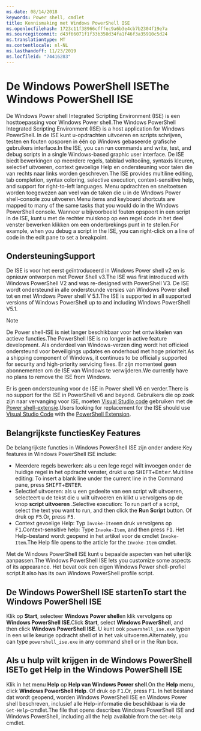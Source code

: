 ```yaml
---
ms.date: 08/14/2018
keywords: Power shell, cmdlet
title: Kennismaking met Windows PowerShell ISE
ms.openlocfilehash: 1723c11f38966cfffec9a6b3e4cb7b2304f19e7a
ms.sourcegitcommit: d43f66071f1f33b350d34fa1f46f3a35910c5d24
ms.translationtype: MT
ms.contentlocale: nl-NL
ms.lasthandoff: 11/23/2019
ms.locfileid: "74416283"
---
```

# <a name="the-windows-powershell-ise"></a><span data-ttu-id="56941-103">De Windows PowerShell ISE</span><span class="sxs-lookup"><span data-stu-id="56941-103">The Windows PowerShell ISE</span></span>

<span data-ttu-id="56941-104">De Windows Power shell Integrated Scripting Environment (ISE) is een hosttoepassing voor Windows Power shell.</span><span class="sxs-lookup"><span data-stu-id="56941-104">The Windows PowerShell Integrated Scripting Environment (ISE) is a host application for Windows PowerShell.</span></span> <span data-ttu-id="56941-105">In de ISE kunt u-opdrachten uitvoeren en scripts schrijven, testen en fouten opsporen in één op Windows gebaseerde grafische gebruikers interface.</span><span class="sxs-lookup"><span data-stu-id="56941-105">In the ISE, you can run commands and write, test, and debug scripts in a single Windows-based graphic user interface.</span></span> <span data-ttu-id="56941-106">De ISE biedt bewerkingen op meerdere regels, tabblad voltooiing, syntaxis kleuren, selectief uitvoeren, context gevoelige Help en ondersteuning voor talen die van rechts naar links worden geschreven.</span><span class="sxs-lookup"><span data-stu-id="56941-106">The ISE provides multiline editing, tab completion, syntax coloring, selective execution, context-sensitive help, and support for right-to-left languages.</span></span> <span data-ttu-id="56941-107">Menu opdrachten en sneltoetsen worden toegewezen aan veel van de taken die u in de Windows Power shell-console zou uitvoeren.</span><span class="sxs-lookup"><span data-stu-id="56941-107">Menu items and keyboard shortcuts are mapped to many of the same tasks that you would do in the Windows PowerShell console.</span></span> <span data-ttu-id="56941-108">Wanneer u bijvoorbeeld fouten opspoort in een script in de ISE, kunt u met de rechter muisknop op een regel code in het deel venster bewerken klikken om een onderbrekings punt in te stellen.</span><span class="sxs-lookup"><span data-stu-id="56941-108">For example, when you debug a script in the ISE, you can right-click on a line of code in the edit pane to set a breakpoint.</span></span>

## <a name="support"></a><span data-ttu-id="56941-109">Ondersteuning</span><span class="sxs-lookup"><span data-stu-id="56941-109">Support</span></span>

<span data-ttu-id="56941-110">De ISE is voor het eerst geïntroduceerd in Windows Power shell v2 en is opnieuw ontworpen met Power Shell v3.</span><span class="sxs-lookup"><span data-stu-id="56941-110">The ISE was first introduced with Windows PowerShell V2 and was re-designed with PowerShell V3.</span></span> <span data-ttu-id="56941-111">De ISE wordt ondersteund in alle ondersteunde versies van Windows Power shell tot en met Windows Power shell V 5.1.</span><span class="sxs-lookup"><span data-stu-id="56941-111">The ISE is supported in all supported versions of Windows PowerShell up to and including Windows PowerShell V5.1.</span></span>

> [!NOTE]
> <span data-ttu-id="56941-112">De Power shell-ISE is niet langer beschikbaar voor het ontwikkelen van actieve functies.</span><span class="sxs-lookup"><span data-stu-id="56941-112">The PowerShell ISE is no longer in active feature development.</span></span> <span data-ttu-id="56941-113">Als onderdeel van Windows-verzen ding wordt het officieel ondersteund voor beveiligings updates en onderhoud met hoge prioriteit.</span><span class="sxs-lookup"><span data-stu-id="56941-113">As a shipping component of Windows, it continues to be officially supported for security and high-priority servicing fixes.</span></span>
> <span data-ttu-id="56941-114">Er zijn momenteel geen abonnementen om de ISE van Windows te verwijderen.</span><span class="sxs-lookup"><span data-stu-id="56941-114">We currently have no plans to remove the ISE from Windows.</span></span>
>
> <span data-ttu-id="56941-115">Er is geen ondersteuning voor de ISE in Power shell V6 en verder.</span><span class="sxs-lookup"><span data-stu-id="56941-115">There is no support for the ISE in PowerShell v6 and beyond.</span></span> <span data-ttu-id="56941-116">Gebruikers die op zoek zijn naar vervanging voor ISE, moeten [Visual Studio code](https://code.visualstudio.com/) gebruiken met de [Power shell-extensie](https://marketplace.visualstudio.com/items?itemName=ms-vscode.PowerShell).</span><span class="sxs-lookup"><span data-stu-id="56941-116">Users looking for replacement for the ISE should use [Visual Studio Code](https://code.visualstudio.com/) with the [PowerShell Extension](https://marketplace.visualstudio.com/items?itemName=ms-vscode.PowerShell).</span></span>

## <a name="key-features"></a><span data-ttu-id="56941-117">Belangrijkste functies</span><span class="sxs-lookup"><span data-stu-id="56941-117">Key Features</span></span>

<span data-ttu-id="56941-118">De belangrijkste functies in Windows PowerShell ISE zijn onder andere:</span><span class="sxs-lookup"><span data-stu-id="56941-118">Key features in Windows PowerShell ISE include:</span></span>

- <span data-ttu-id="56941-119">Meerdere regels bewerken: als u een lege regel wilt invoegen onder de huidige regel in het opdracht venster, drukt u op <kbd>SHIFT</kbd>+<kbd>Enter</kbd>.</span><span class="sxs-lookup"><span data-stu-id="56941-119">Multiline editing: To insert a blank line under the current line in the Command pane, press <kbd>SHIFT</kbd>+<kbd>ENTER</kbd>.</span></span>
- <span data-ttu-id="56941-120">Selectief uitvoeren: als u een gedeelte van een script wilt uitvoeren, selecteert u de tekst die u wilt uitvoeren en klikt u vervolgens op de knop **script uitvoeren** .</span><span class="sxs-lookup"><span data-stu-id="56941-120">Selective execution: To run part of a script, select the text you want to run, and then click the **Run Script** button.</span></span> <span data-ttu-id="56941-121">Of druk op <kbd>F5</kbd>.</span><span class="sxs-lookup"><span data-stu-id="56941-121">Or, press <kbd>F5</kbd>.</span></span>
- <span data-ttu-id="56941-122">Context gevoelige Help: Typ `Invoke-Item`en druk vervolgens op <kbd>F1</kbd>.</span><span class="sxs-lookup"><span data-stu-id="56941-122">Context-sensitive help: Type `Invoke-Item`, and then press <kbd>F1</kbd>.</span></span> <span data-ttu-id="56941-123">Het Help-bestand wordt geopend in het artikel voor de cmdlet `Invoke-Item`.</span><span class="sxs-lookup"><span data-stu-id="56941-123">The Help file opens to the article for the `Invoke-Item` cmdlet.</span></span>

<span data-ttu-id="56941-124">Met de Windows PowerShell ISE kunt u bepaalde aspecten van het uiterlijk aanpassen.</span><span class="sxs-lookup"><span data-stu-id="56941-124">The Windows PowerShell ISE lets you customize some aspects of its appearance.</span></span> <span data-ttu-id="56941-125">Het bevat ook een eigen Windows Power shell-profiel script.</span><span class="sxs-lookup"><span data-stu-id="56941-125">It also has its own Windows PowerShell profile script.</span></span>

## <a name="to-start-the-windows-powershell-ise"></a><span data-ttu-id="56941-126">De Windows PowerShell ISE starten</span><span class="sxs-lookup"><span data-stu-id="56941-126">To start the Windows PowerShell ISE</span></span>

<span data-ttu-id="56941-127">Klik op **Start**, selecteer **Windows Power shell**en klik vervolgens op **Windows PowerShell ISE**.</span><span class="sxs-lookup"><span data-stu-id="56941-127">Click **Start**, select **Windows PowerShell**, and then click **Windows PowerShell ISE**.</span></span>
<span data-ttu-id="56941-128">U kunt ook `powershell_ise.exe` typen in een wille keurige opdracht shell of in het vak uitvoeren.</span><span class="sxs-lookup"><span data-stu-id="56941-128">Alternately, you can type `powershell_ise.exe` in any command shell or in the Run box.</span></span>

## <a name="to-get-help-in-the-windows-powershell-ise"></a><span data-ttu-id="56941-129">Als u hulp wilt krijgen in de Windows PowerShell ISE</span><span class="sxs-lookup"><span data-stu-id="56941-129">To get Help in the Windows PowerShell ISE</span></span>

<span data-ttu-id="56941-130">Klik in het menu **Help** op **Help van Windows Power shell**.</span><span class="sxs-lookup"><span data-stu-id="56941-130">On the **Help** menu, click **Windows PowerShell Help**.</span></span> <span data-ttu-id="56941-131">Of druk op <kbd>F1</kbd>.</span><span class="sxs-lookup"><span data-stu-id="56941-131">Or, press <kbd>F1</kbd>.</span></span> <span data-ttu-id="56941-132">In het bestand dat wordt geopend, worden Windows PowerShell ISE en Windows Power shell beschreven, inclusief alle Help-informatie die beschikbaar is via de `Get-Help`-cmdlet.</span><span class="sxs-lookup"><span data-stu-id="56941-132">The file that opens describes Windows PowerShell ISE and Windows PowerShell, including all the help available from the `Get-Help` cmdlet.</span></span>
